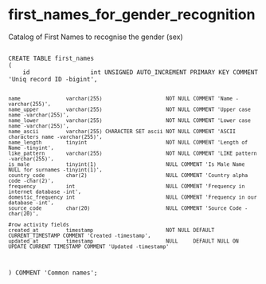 # first_names_for_gender_recognition
Catalog of First Names to recognise the gender (sex)

<code>
CREATE TABLE first_names
(
    id                 int UNSIGNED AUTO_INCREMENT PRIMARY KEY COMMENT 'Uniq record ID -bigint',

    name               varchar(255)                     NOT NULL COMMENT 'Name -varchar(255)',
    name_upper         varchar(255)                     NOT NULL COMMENT 'Upper case name -varchar(255)',
    name_lower         varchar(255)                     NOT NULL COMMENT 'Lower case name -varchar(255)',
    name_ascii         varchar(255) CHARACTER SET ascii NOT NULL COMMENT 'ASCII characters name -varchar(255)',
    name_length        tinyint                          NOT NULL COMMENT 'Length of Name -tinyint',
    like_pattern       varchar(255)                     NOT NULL COMMENT 'LIKE pattern -varchar(255)',
    is_male            tinyint(1)                       NULL COMMENT 'Is Male Name NULL for surnames -tinyint(1)',
    country_code       char(2)                          NULL COMMENT 'Country alpha code -char(2)',
    frequency          int                              NULL COMMENT 'Frequency in internet database -int',
    domestic_frequency int                              NULL COMMENT 'Frequency in our database -int',
    source_code        char(20)                         NULL COMMENT 'Source Code -char(20)',

    #row activity fields
    created_at         timestamp                        NOT NULL DEFAULT CURRENT_TIMESTAMP COMMENT 'Created -timestamp',
    updated_at         timestamp                        NULL     DEFAULT NULL ON UPDATE CURRENT_TIMESTAMP COMMENT 'Updated -timestamp'
) COMMENT 'Common names';
</code>
